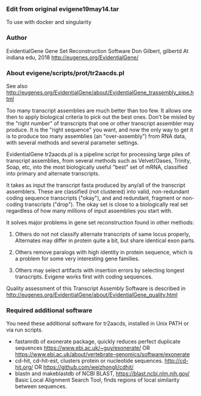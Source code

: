 ### Edit from original evigene19may14.tar
To use with docker and singularity

### Author
EvidentialGene Gene Set Reconstruction Software
Don Gilbert, gilbertd At indiana edu, 2018
http://eugenes.org/EvidentialGene/  

### About evigene/scripts/prot/tr2aacds.pl
  See also http://eugenes.org/EvidentialGene/about/EvidentialGene_trassembly_pipe.html

  Too many transcript assemblies are much better than too few. It allows one
  then to apply biological criteria to pick out the best ones. Don't be
  misled by the "right number" of transcripts that one or other transcript
  assembler may produce. It is the "right sequence" you want, and now the
  only way to get it is to produce too many assemblies (an "over-assembly")
  from RNA data, with several methods and several parameter settings.

  EvidentialGene tr2aacds.pl is a pipeline script for
  processing large piles of transcript assemblies, from several methods
  such as Velvet/Oases, Trinity, Soap, etc, into the most biologically useful
  "best" set of mRNA, classified into primary and alternate transcripts.

  It takes as input the transcript fasta produced by any/all of the
  transcript assemblers.  These are classified (not clustered) into valid,
  non-redundant coding sequence transcripts ("okay"), and and redundant,
  fragment or non-coding transcripts ("drop"). The okay set is close to a
  biologically real set regardless of how many millions of input assemblies
  you start with.

  It solves major problems in gene set reconstruction found in other methods:

  1. Others do not not classify alternate transcripts of same locus properly,
  Alternates may differ in protein quite a bit, but share identical exon parts.

  2. Others remove paralogs with high identity in protein sequence, which
  is a problem for some very interesting gene families.

  3. Others may select artifacts with insertion errors by selecting longest transcripts.
  Evigene works first with coding sequences.

  Quality assessment of this Transcript Assembly Software is
  described in http://eugenes.org/EvidentialGene/about/EvidentialGene_quality.html

### Required additional software
  You need these additional software for tr2aacds, installed in Unix PATH or via
  run scripts.

  * fastanrdb of exonerate package, quickly reduces perfect duplicate sequences
    https://www.ebi.ac.uk/~guy/exonerate/  OR
    https://www.ebi.ac.uk/about/vertebrate-genomics/software/exonerate
  * cd-hit, cd-hit-est, clusters protein or nucleotide sequences.
    http://cd-hit.org/ OR https://github.com/weizhongli/cdhit/
  * blastn and makeblastdb of NCBI BLAST, https://blast.ncbi.nlm.nih.gov/
    Basic Local Alignment Search Tool, finds regions of local similarity between sequences.
